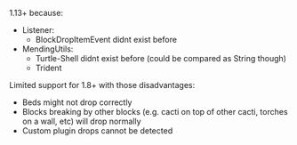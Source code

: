 1.13+ because:
- Listener:
  - BlockDropItemEvent didnt exist before
- MendingUtils:
  - Turtle-Shell didnt exist before (could be compared as String though)
  - Trident


Limited support for 1.8+ with those disadvantages:
- Beds might not drop correctly
- Blocks breaking by other blocks (e.g. cacti on top of other cacti, torches on a wall, etc) will drop normally
- Custom plugin drops cannot be detected